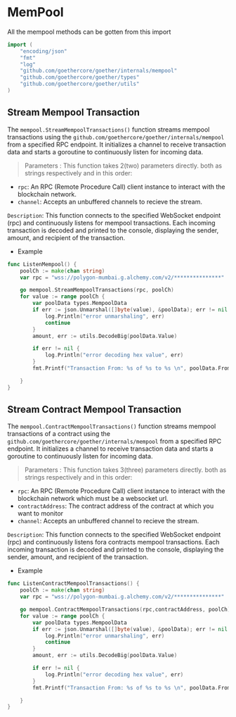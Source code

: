 # MemPool

All the mempool methods can be gotten from this import

```go
import (
	"encoding/json"
	"fmt"
	"log"
	"github.com/goethercore/goether/internals/mempool"
	"github.com/goethercore/goether/types"
	"github.com/goethercore/goether/utils"
)
```

## Stream Mempool Transaction
The `mempool.StreamMempoolTransactions()` function streams mempool transactions using the `github.com/goethercore/goether/internals/mempool` from a specified RPC endpoint. It initializes a channel to receive transaction data and starts a goroutine to continuously listen for incoming data.



> Parameters
> : This function takes 2(two) parameters directly. both as strings respectively and in this order:

- `rpc`: An RPC (Remote Procedure Call) client instance to interact with the blockchain network.
- `channel`: Accepts an unbuffered channels to recieve the stream.

`Description`:
This function connects to the specified WebSocket endpoint (rpc) and continuously listens for mempool transactions. Each incoming transaction is decoded and printed to the console, displaying the sender, amount, and recipient of the transaction.
- Example 

```go
func ListenMempool() {
	poolCh := make(chan string)
	var rpc = "wss://polygon-mumbai.g.alchemy.com/v2/***************"

	go mempool.StreamMempoolTransactions(rpc, poolCh)
	for value := range poolCh {
		var poolData types.MempoolData
		if err := json.Unmarshal([]byte(value), &poolData); err != nil {
			log.Println("error unmarshaling", err)
			continue
		}
		amount, err := utils.DecodeBig(poolData.Value)

		if err != nil {
			log.Println("error decoding hex value", err)
		}
		fmt.Printf("Transaction From: %s of %s to %s \n", poolData.From, amount, poolData.To)

	}
}

```


## Stream Contract Mempool Transaction
The `mempool.ContractMempoolTransactions()` function streams mempool transactions of a contract using the `github.com/goethercore/goether/internals/mempool` from a specified RPC endpoint. It initializes a channel to receive transaction data and starts a goroutine to continuously listen for incoming data.



> Parameters
> : This function takes 3(three) parameters directly. both as strings respectively and in this order:

- `rpc`: An RPC (Remote Procedure Call) client instance to interact with the blockchain network which must be a websocket url.
- `contractAddress`: The contract address of the contract at which you want to monitor
- `channel`: Accepts an unbuffered channel to recieve the stream.

`Description`:
This function connects to the specified WebSocket endpoint (rpc) and continuously listens fora contracts mempool transactions. Each incoming transaction is decoded and printed to the console, displaying the sender, amount, and recipient of the transaction.
- Example 

```go
func ListenContractMempoolTransactions() {
	poolCh := make(chan string)
	var rpc = "wss://polygon-mumbai.g.alchemy.com/v2/***************"

	go mempool.ContractMempoolTransactions(rpc,contractAddress, poolCh)
	for value := range poolCh {
		var poolData types.MempoolData
		if err := json.Unmarshal([]byte(value), &poolData); err != nil {
			log.Println("error unmarshaling", err)
			continue
		}
		amount, err := utils.DecodeBig(poolData.Value)

		if err != nil {
			log.Println("error decoding hex value", err)
		}
		fmt.Printf("Transaction From: %s of %s to %s \n", poolData.From, amount, poolData.To)

	}
}

```


